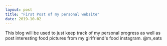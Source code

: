 ```yaml
---
layout: post
title: "First Post of my personal website"
date: 2019-10-02
---
```


This blog will be used to just keep track of my personal progress as well as post interesting food pictures from my girlfriend's food
instagram. @m_eats
